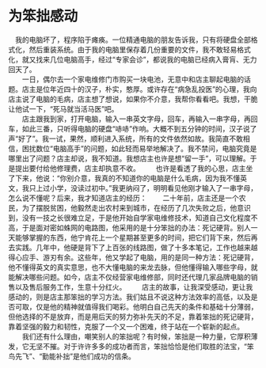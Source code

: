 # 为笨拙感动

　我的电脑坏了，程序陷于瘫痪。一位精通电脑的朋友告诉我，只有将硬盘全部格式化，然后重装系统。由于我的电脑里保存着几份重要的文件，我不敢轻易格式化，就又找来几位电脑高手，经过“专家会诊”，都说我的电脑已经病入膏肓、无力回天了。  
　　一日，偶尔去一个家电维修门市购买一块电池，无意中和店主聊起电脑的话题。店主是位年近四十的汉子，朴实，憨厚。或许存在“病急乱投医”的心理，我向店主说了电脑的毛病，店主想了想说，如果你不介意，我帮你看看吧。我想，干脆让他试一下，“死马就当活马医”吧。  
　　店主跟我到家，打开电脑，输入一串英文字母，回车，再输入一串字母，再回车，如此三番，只听得电脑的硬盘“哧哧”作响。大概不到五分钟的时间，汉子说了声“好了”。我一试，果然，顺利进入系统，所有的文件依然如故。我简直不敢相信，困扰数位“电脑高手”的问题，如此轻而易举地解决了。我不禁问，电脑究竟是哪里出了问题？店主却说，我不知道。我想店主也许是想“留一手”，可以理解。于是提出要付给他修理费，店主却执意不收。 
　　也许是看透了我的心思，店主坐了下来，他说：“你别介意，我真的不知道你的电脑是什么毛病，因为我不懂英文，我只上过小学，没读过初中。”我更纳闷了，明明看见他刚才输入了一串字母，怎么说不懂呢？后来，我才知道店主的经历： 
　　二十年前，店主还是一个农民，为了摆脱贫困，他毅然走出农村来到城市，在经历了几次失败之后，他意识到，没有一技之长很难立足，于是他开始自学家电维修技术，知道自己文化程度不高，于是面对密如蛛网的电路图，他采用的是十分笨拙的办法：死记硬背。别人一天能够掌握的东西，他宁肯花上一个星期甚至更多的时间，把它们背下来，然后再去实践。几年中，他硬是背下了上百张的线路图，做了十多本笔记，工作也越来越得心应手、游刃有余。这些年，他又学起了电脑，用的是同一种方法：死记硬背，他不懂得英文的真实意思，也不大懂电脑的来龙去脉，但他懂得输入哪些字母，就能解决哪些问题。如今，店主不仅经营家电维修部，同时还代理几家品牌电脑的销售以及售后服务工作，生意十分红火。 
　　店主的故事，让我深受感动，更让我感动的，则是店主那笨拙的学习方法。我们姑且不说这种方法效率的高低，以及是否可取，仅是他的精神就值得我们喝彩。他明白自己先天的条件和基础十分薄弱，但他选择的不是放弃，而是用后天的努力弥补先天的不足，靠着笨拙的死记硬背，靠着坚强的毅力和韧性，克服了一个又一个困难，终于站在一个崭新的起点。 
　　我们还有什么理由，嘲笑别人的笨拙呢？有时候，笨拙是一种力量，它厚积薄发，它无坚不摧。对于许许多多的成功者而言，笨拙恰恰是他们取胜的法宝，“笨鸟先飞”、“勤能补拙”是他们成功的信条。
  
